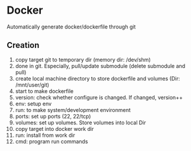# Docker

Automatically generate docker/dockerfile through git

## Creation

1. copy target git to temporary dir (memory dir: /dev/shm)
2. done in git. Especially, pull/update submodule (delete submodule and pull)
3. create local machine directory to store dockerfile and volumes (Dir: /mnt/user/git)
4. start to make dockerfile
5. version: check whether configure is changed. If changed, version++
6. env: setup env
7. run: to make system/development environment
8. ports: set up ports (22, 22/tcp)
9. volumes: set up volumes. Store volumes into local Dir
10. copy target into docker work dir
11. run: install from work dir
12. cmd: program run commands
